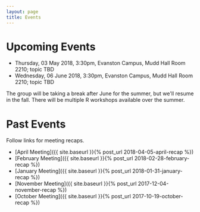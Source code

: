 ```yaml
---
layout: page
title: Events
---
```


# Upcoming Events

* Thursday, 03 May 2018, 3:30pm, Evanston Campus, Mudd Hall Room 2210; topic TBD
* Wednesday, 06 June 2018, 3:30pm, Evanston Campus, Mudd Hall Room 2210; topic TBD

The group will be taking a break after June for the summer, but we'll resume in the fall.  There will be multiple R workshops available over the summer.


# Past Events

Follow links for meeting recaps.

* [April Meeting]({{ site.baseurl }}{% post_url 2018-04-05-april-recap %})
* [February Meeting]({{ site.baseurl }}{% post_url 2018-02-28-february-recap %})
* [January Meeting]({{ site.baseurl }}{% post_url 2018-01-31-january-recap %})
* [November Meeting]({{ site.baseurl }}{% post_url 2017-12-04-november-recap %})
* [October Meeting]({{ site.baseurl }}{% post_url 2017-10-19-october-recap %})
